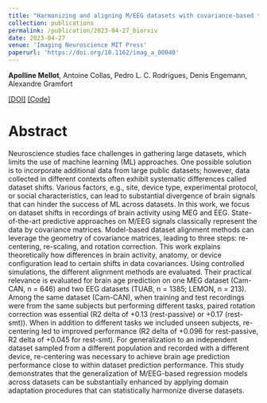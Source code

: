 ```yaml
---
title: "Harmonizing and aligning M/EEG datasets with covariance-based techniques to enhance predictive regression modeling"
collection: publications
permalink: /publication/2023-04-27_biorxiv
date: 2023-04-27
venue: 'Imaging Neuroscience MIT Press'
paperurl: 'https://doi.org/10.1162/imag_a_00040'
---
```


**Apolline Mellot**, Antoine Collas, Pedro L. C. Rodrigues, Denis Engemann, Alexandre Gramfort

[[DOI]](https://doi.org/10.1162/imag_a_00040)
[[Code]](https://github.com/apmellot/harmonizing_aligning_meeg)

Abstract
======

Neuroscience studies face challenges in gathering large datasets, which limits the use of machine learning (ML) approaches. One possible solution is to incorporate additional data from large public datasets; however, data collected in different contexts often exhibit systematic differences called dataset shifts. Various factors, e.g., site, device type, experimental protocol, or social characteristics, can lead to substantial divergence of brain signals that can hinder the success of ML across datasets. In this work, we focus on dataset shifts in recordings of brain activity using MEG and EEG. State-of-the-art predictive approaches on M/EEG signals classically represent the data by covariance matrices. Model-based dataset alignment methods can leverage the geometry of covariance matrices, leading to three steps: re-centering, re-scaling, and rotation correction. This work explains theoretically how differences in brain activity, anatomy, or device configuration lead to certain shifts in data covariances. Using controlled simulations, the different alignment methods are evaluated. Their practical relevance is evaluated for brain age prediction on one MEG dataset (Cam-CAN, n = 646) and two EEG datasets (TUAB, n = 1385; LEMON, n = 213). Among the same dataset (Cam-CAN), when training and test recordings were from the same subjects but performing different tasks, paired rotation correction was essential (⁠R2 delta of +0.13 (rest-passive) or +0.17 (rest-smt)). When in addition to different tasks we included unseen subjects, re-centering led to improved performance (R2 delta of +0.096 for rest-passive, R2 delta of +0.045 for rest-smt). For generalization to an independent dataset sampled from a different population and recorded with a different device, re-centering was necessary to achieve brain age prediction performance close to within dataset prediction performance. This study demonstrates that the generalization of M/EEG-based regression models across datasets can be substantially enhanced by applying domain adaptation procedures that can statistically harmonize diverse datasets.

